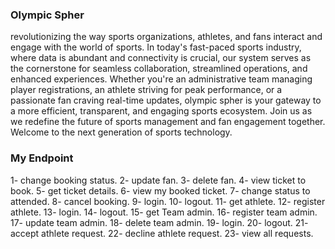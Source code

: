 ### Olympic Spher
revolutionizing the way sports organizations, athletes, and fans interact and engage with the world of sports. 
In today's fast-paced sports industry, where data is abundant and connectivity is crucial, our system serves as the cornerstone for
seamless collaboration, streamlined operations, and enhanced experiences. Whether you're an administrative team managing player
registrations, an athlete striving for peak performance, or a passionate fan craving real-time updates, olympic spher is your gateway to a more
efficient, transparent, and engaging sports ecosystem. Join us as we redefine the future of sports management and fan engagement
together. Welcome to the next generation of sports technology.



### My Endpoint


1- change booking status.
2- update fan.
3- delete fan.
4- view ticket to book.
5- get ticket details.
6- view my booked ticket.
7- change status to attended.
8- cancel booking.
9- login.
10- logout.
11- get athlete.
12- register athlete.
13- login.
14- logout.
15- get Team admin.
16- register team admin.
17- update team admin.
18- delete team admin.
19- login.
20- logout.
21- accept athlete request.
22- decline athlete request.
23- view all requests.





